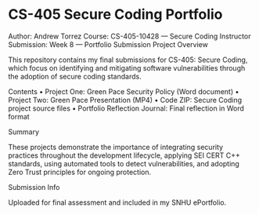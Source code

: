 # CS-405 Secure Coding Portfolio
Author: Andrew Torrez
Course: CS-405-10428 — Secure Coding
Instructor Submission: Week 8 — Portfolio Submission
Project Overview

This repository contains my final submissions for CS-405: Secure Coding, which focus on identifying and mitigating software vulnerabilities through the adoption of secure coding standards.

Contents
	•	Project One: Green Pace Security Policy (Word document)
	•	Project Two: Green Pace Presentation (MP4)
	•	Code ZIP: Secure Coding project source files
	•	Portfolio Reflection Journal: Final reflection in Word format

Summary

These projects demonstrate the importance of integrating security practices throughout the development lifecycle, applying SEI CERT C++ standards, using automated tools to detect vulnerabilities, and adopting Zero Trust principles for ongoing protection.

Submission Info

Uploaded for final assessment and included in my SNHU ePortfolio.
